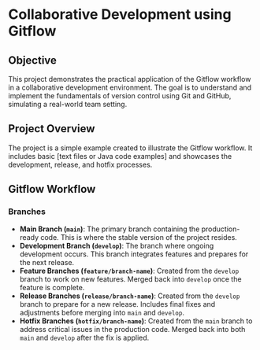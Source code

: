 # Collaborative Development using Gitflow

## Objective

This project demonstrates the practical application of the Gitflow workflow in a collaborative development environment. The goal is to understand and implement the fundamentals of version control using Git and GitHub, simulating a real-world team setting.

## Project Overview

The project is a simple example created to illustrate the Gitflow workflow. It includes basic [text files or Java code examples] and showcases the development, release, and hotfix processes. 

## Gitflow Workflow

### Branches

- **Main Branch (`main`)**: The primary branch containing the production-ready code. This is where the stable version of the project resides.
- **Development Branch (`develop`)**: The branch where ongoing development occurs. This branch integrates features and prepares for the next release.
- **Feature Branches (`feature/branch-name`)**: Created from the `develop` branch to work on new features. Merged back into `develop` once the feature is complete.
- **Release Branches (`release/branch-name`)**: Created from the `develop` branch to prepare for a new release. Includes final fixes and adjustments before merging into `main` and `develop`.
- **Hotfix Branches (`hotfix/branch-name`)**: Created from the `main` branch to address critical issues in the production code. Merged back into both `main` and `develop` after the fix is applied.
